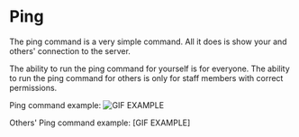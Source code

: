# Ping

The ping command is a very simple command. All it does is show your and others' connection to the server.

The ability to run the ping command for yourself is for everyone. The ability to run the ping command for others is only for staff members with correct permissions.

Ping command example: 
![GIF EXAMPLE](https://arsentic.net/wiki/ping.gif)

Others' Ping command example: \[GIF EXAMPLE\]

